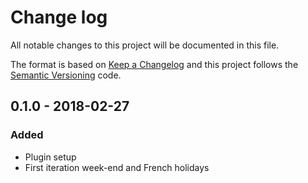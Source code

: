 # Change log
All notable changes to this project will be documented in this file.

The format is based on [Keep a Changelog](http://keepachangelog.com) and this project follows the [Semantic Versioning](http://semver.org) code.

## 0.1.0 - 2018-02-27
### Added
- Plugin setup
- First iteration week-end and French holidays
